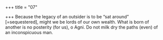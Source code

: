 +++
title = "07"

+++
Because the legacy of an outsider is to be “sat around” [=sequestered],  might we be lords of our own wealth.
What is born of another is no posterity (for us), o Agni. Do not milk  dry the paths (even) of an inconspicuous man.
